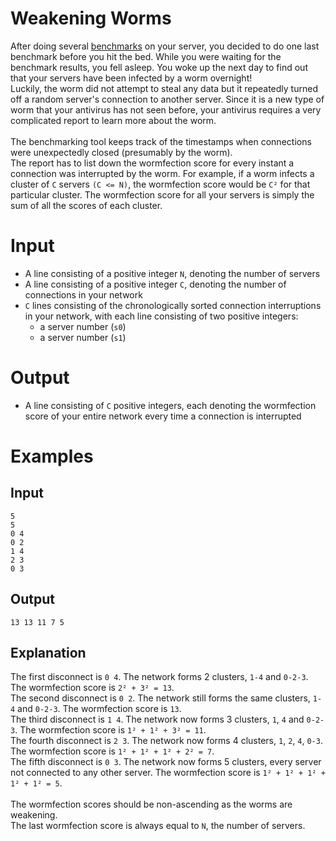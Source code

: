 # Weakening Worms

After doing several [benchmarks](https://gist.github.com/cheeze2000/9250bf9966f15f40c0c91ec30c5234c7) on your server, you decided to do one last benchmark before you hit the bed. While you were waiting for the benchmark results, you fell asleep. You woke up the next day to find out that your servers have been infected by a worm overnight! \
Luckily, the worm did not attempt to steal any data but it repeatedly turned off a random server's connection to another server. Since it is a new type of worm that your antivirus has not seen before, your antivirus requires a very complicated report to learn more about the worm. \
\
The benchmarking tool keeps track of the timestamps when connections were unexpectedly closed (presumably by the worm). \
The report has to list down the wormfection score for every instant a connection was interrupted by the worm. For example, if a worm infects a cluster of `C` servers `(C <= N)`, the wormfection score would be `C²` for that particular cluster. The wormfection score for all your servers is simply the sum of all the scores of each cluster.

# Input
- A line consisting of a positive integer `N`, denoting the number of servers
- A line consisting of a positive integer `C`, denoting the number of connections in your network
- `C` lines consisting of the chronologically sorted connection interruptions in your network, with each line consisting of two positive integers:
    - a server number (`s0`)
    - a server number (`s1`)

# Output
-  A line consisting of `C` positive integers, each denoting the wormfection score of your entire network every time a connection is interrupted

# Examples
## Input
```
5
5
0 4
0 2
1 4
2 3
0 3
```

## Output
```
13 13 11 7 5
```

## Explanation
The first disconnect is `0 4`. The network forms 2 clusters, `1-4` and `0-2-3`. The wormfection score is `2² + 3² = 13`. \
The second disconnect is `0 2`. The network still forms the same clusters, `1-4` and `0-2-3`. The wormfection score is `13`. \
The third disconnect is `1 4`. The network now forms 3 clusters, `1`, `4` and `0-2-3`. The wormfection score is `1² + 1² + 3² = 11`. \
The fourth disconnect is `2 3`. The network now forms 4 clusters, `1`, `2`, `4`, `0-3`. The wormfection score is `1² + 1² + 1² + 2² = 7`. \
The fifth disconnect is `0 3`. The network now forms 5 clusters, every server not connected to any other server. The wormfection score is `1² + 1² + 1² + 1² + 1² = 5`. \
\
The wormfection scores should be non-ascending as the worms are weakening. \
The last wormfection score is always equal to `N`, the number of servers.
